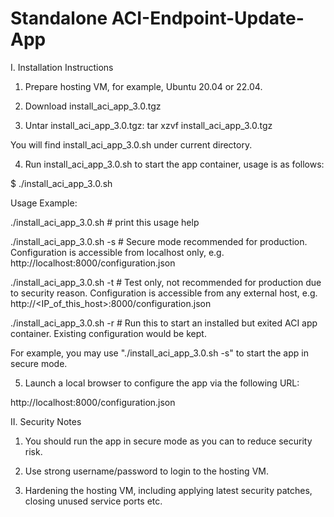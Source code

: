 # Standalone ACI-Endpoint-Update-App

I. Installation Instructions

1. Prepare hosting VM, for example, Ubuntu 20.04 or 22.04.

2. Download install_aci_app_3.0.tgz

3. Untar install_aci_app_3.0.tgz:
   tar xzvf install_aci_app_3.0.tgz

You will find install_aci_app_3.0.sh under current directory.

4. Run install_aci_app_3.0.sh to start the app container, usage is as follows:

$ ./install_aci_app_3.0.sh

  Usage Example:

  ./install_aci_app_3.0.sh    # print this usage help

  ./install_aci_app_3.0.sh -s # Secure mode recommended for production. Configuration is accessible from localhost only, e.g. http://localhost:8000/configuration.json

  ./install_aci_app_3.0.sh -t # Test only, not recommended for production due to security reason. Configuration is accessible from any external host, e.g. http://<IP_of_this_host>:8000/configuration.json

  ./install_aci_app_3.0.sh -r # Run this to start an installed but exited ACI app container. Existing configuration would be kept.

For example, you may use "./install_aci_app_3.0.sh -s" to start the app in secure mode.

5. Launch a local browser to configure the app via the following URL:

http://localhost:8000/configuration.json



II. Security Notes

1. You should run the app in secure mode as you can to reduce security risk.

2. Use strong username/password to login to the hosting VM.

3. Hardening the hosting VM, including applying latest security patches, closing unused service ports etc.


